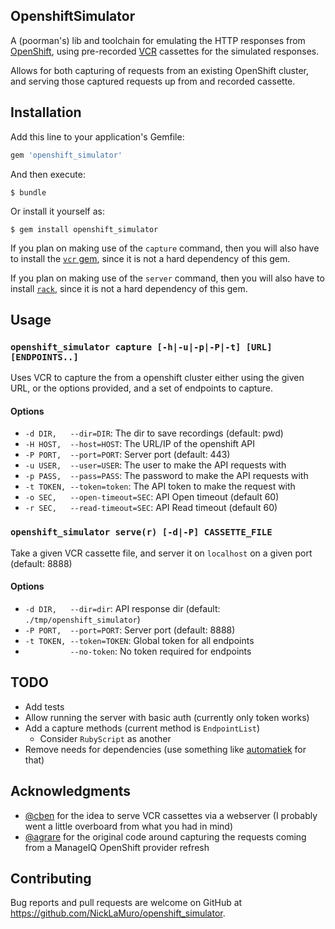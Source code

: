 OpenshiftSimulator
------------------
A (poorman's) lib and toolchain for emulating the HTTP responses from
[OpenShift](https://github.com/openshift), using pre-recorded
[VCR](https://github.com/vcr/vcr) cassettes for the simulated responses.

Allows for both capturing of requests from an existing OpenShift cluster, and
serving those captured requests up from and recorded cassette.


Installation
------------

Add this line to your application's Gemfile:

```ruby
gem 'openshift_simulator'
```

And then execute:

```console
$ bundle
```

Or install it yourself as:

```console
$ gem install openshift_simulator
```

If you plan on making use of the `capture` command, then you will also have to
install the [`vcr` gem](https://github.com/vcr/vcr), since it is not a hard
dependency of this gem.

If you plan on making use of the `server` command, then you will also have to
install [`rack`](https://github.com/rack/rack), since it is not a hard dependency
of this gem.


Usage
-----

### `openshift_simulator capture [-h|-u|-p|-P|-t] [URL] [ENDPOINTS..]`

Uses VCR to capture the from a openshift cluster either using the given URL, or
the options provided, and a set of endpoints to capture.

#### Options

* `-d DIR,   --dir=DIR`:           The dir to save recordings (default: pwd)
* `-H HOST,  --host=HOST`:         The URL/IP of the openshift API
* `-P PORT,  --port=PORT`:         Server port (default: 443)
* `-u USER,  --user=USER`:         The user to make the API requests with
* `-p PASS,  --pass=PASS`:         The password to make the API requests with
* `-t TOKEN, --token=token`:       The API token to make the request with
* `-o SEC,   --open-timeout=SEC`:  API Open timeout (default 60)
* `-r SEC,   --read-timeout=SEC`:  API Read timeout (default 60)


### `openshift_simulator serve(r) [-d|-P] CASSETTE_FILE`

Take a given VCR cassette file, and server it on `localhost` on a given port
(default: 8888)

#### Options

* `-d DIR,   --dir=dir`:     API response dir (default: `./tmp/openshift_simulator`)
* `-P PORT,  --port=PORT`:   Server port (default: 8888)
* `-t TOKEN, --token=TOKEN`: Global token for all endpoints
* `          --no-token`:    No token required for endpoints


TODO
----
* Add tests
* Allow running the server with basic auth (currently only token works)
* Add a capture methods (current method is `EndpointList`)
  - Consider `RubyScript` as another
* Remove needs for dependencies (use something like
  [automatiek](https://github.com/segiddins/automatiek) for that)


Acknowledgments
---------------

* [@cben](https://github.com/cben) for the idea to serve VCR cassettes via a
  webserver (I probably went a little overboard from what you had in mind)
* [@agrare](https://github.com/agrare) for the original code around capturing
  the requests coming from a ManageIQ OpenShift provider refresh


Contributing
------------

Bug reports and pull requests are welcome on GitHub at
https://github.com/NickLaMuro/openshift_simulator.
